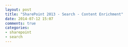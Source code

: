 ```yaml
---
layout: post
title: "SharePoint 2013 - Search - Content Enrichment"
date: 2014-07-12 15:07
comments: true
categories: 
- sharepoint
- search
---
```

